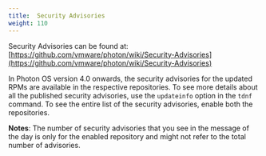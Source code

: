 ```yaml
---
title:  Security Advisories
weight: 110
---
```


Security Advisories can be found at: [https://github.com/vmware/photon/wiki/Security-Advisories](https://github.com/vmware/photon/wiki/Security-Advisories)


In Photon OS version 4.0 onwards, the security advisories for the updated RPMs are available in the respective repositories. To see more details about all the published security advisories, use the `updateinfo` option in the `tdnf` command. To see the entire list of the security advisories, enable both the repositories.
 

**Notes**: The number of security advisories that you see in the message of the day is only for the enabled repository and might not refer to the total number of advisories. 

